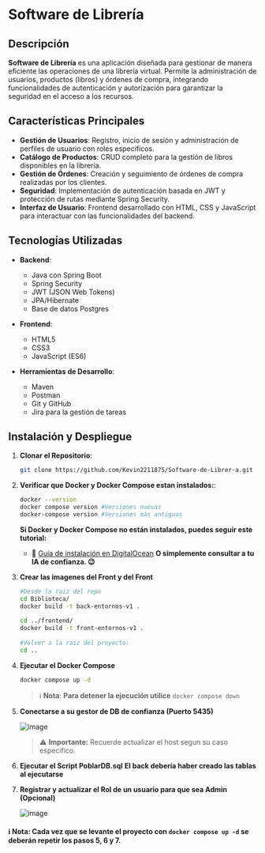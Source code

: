 # Software de Librería

## Descripción

**Software de Librería** es una aplicación diseñada para gestionar de manera eficiente las operaciones de una librería virtual. Permite la administración de usuarios, productos (libros) y órdenes de compra, integrando funcionalidades de autenticación y autorización para garantizar la seguridad en el acceso a los recursos.

## Características Principales

- **Gestión de Usuarios**: Registro, inicio de sesión y administración de perfiles de usuario con roles específicos.
- **Catálogo de Productos**: CRUD completo para la gestión de libros disponibles en la librería.
- **Gestión de Órdenes**: Creación y seguimiento de órdenes de compra realizadas por los clientes.
- **Seguridad**: Implementación de autenticación basada en JWT y protección de rutas mediante Spring Security.
- **Interfaz de Usuario**: Frontend desarrollado con HTML, CSS y JavaScript para interactuar con las funcionalidades del backend.

## Tecnologías Utilizadas

- **Backend**:
  - Java con Spring Boot
  - Spring Security
  - JWT (JSON Web Tokens)
  - JPA/Hibernate
  - Base de datos Postgres

- **Frontend**:
  - HTML5
  - CSS3
  - JavaScript (ES6)

- **Herramientas de Desarrollo**:
  - Maven
  - Postman
  - Git y GitHub
  - Jira para la gestión de tareas

## Instalación y Despliegue

1. **Clonar el Repositorio**:
   ```bash
   git clone https://github.com/Kevin2211875/Software-de-Librer-a.git
   ```
2. **Verificar que Docker y Docker Compose estan instalados:**:
    ```bash
    docker --version
    docker compose version #Versiones nuevas
    docker-compose version #Versiones más antiguas
    ```
    **Si Docker y Docker Compose no están instalados, puedes seguir este tutorial:**  
    - 🔗 [Guía de instalación en DigitalOcean](https://www.digitalocean.com/community/tutorials/how-to-install-and-use-docker-on-ubuntu-20-04-es)  **O simplemente consultar a tu IA de confianza. 😉**

3. **Crear las imagenes del Front y del Front**
    ```bash
    #Desde la raiz del repo
    cd Biblioteca/
    docker build -t back-entornos-v1 .
  
    cd ../frontend/
    docker build -t front-entornos-v1 .
  
    #Volver a la raiz del proyecto:
    cd ..
    ```
4. **Ejecutar el Docker Compose**
    ```bash
    docker compose up -d
    ```
    > ℹ️ **Nota**: **Para detener la ejecución utilice** `docker compose down`
  
5. **Conectarse a su gestor de DB de confianza (Puerto 5435)**

     ![image](https://github.com/user-attachments/assets/268a7634-ad6a-492a-9642-a31ea54b06ab)
    
    > ⚠ **Importante:** Recuerde actualizar el host segun su caso especifico.
   
7. **Ejecutar el Script PoblarDB.sql**
  **El back debería haber creado las tablas al ejecutarse**
   
8. **Registrar y actualizar el Rol de un usuario para que sea Admin (Opcional)**

     ![image](https://github.com/user-attachments/assets/98b95f10-5c9e-4351-923e-80a4a904023e)

#### ℹ️ **Nota**: Cada vez que se levante el proyecto con `docker compose up -d` se deberán repetir los pasos **5, 6 y 7**.
